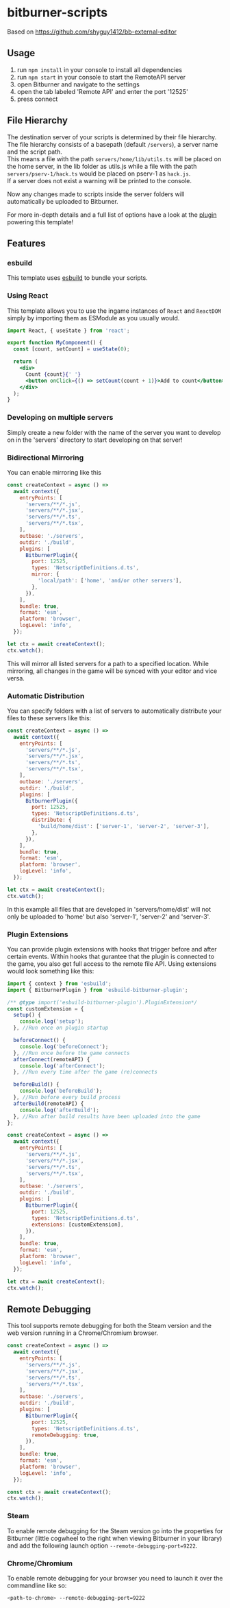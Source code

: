 # bitburner-scripts

Based on <https://github.com/shyguy1412/bb-external-editor>

## Usage

1. run `npm install` in your console to install all dependencies
1. run `npm start` in your console to start the RemoteAPI server
1. open Bitburner and navigate to the settings
1. open the tab labeled 'Remote API' and enter the port '12525'
1. press connect

## File Hierarchy

The destination server of your scripts is determined by their file hierarchy. The file hierarchy consists of a basepath (default `/servers`), a server name and the script path.  
This means a file with the path `servers/home/lib/utils.ts` will be placed on the home server, in the lib folder as utils.js while a file with the path `servers/pserv-1/hack.ts` would be placed on pserv-1 as `hack.js`.  
If a server does not exist a warning will be printed to the console.

Now any changes made to scripts inside the server folders will automatically be uploaded to Bitburner.

For more in-depth details and a full list of options have a look at the [plugin](https://github.com/shyguy1412/esbuild-bitburner-plugin) powering this template!

## Features

### esbuild

This template uses [esbuild](https://esbuild.github.io/) to bundle your scripts.

### Using React

This template allows you to use the ingame instances of `React` and `ReactDOM` simply by importing them as ESModule as you usually would.

```jsx
import React, { useState } from 'react';

export function MyComponent() {
  const [count, setCount] = useState(0);

  return (
    <div>
      Count {count}{' '}
      <button onClick={() => setCount(count + 1)}>Add to count</button>
    </div>
  );
}
```

### Developing on multiple servers

Simply create a new folder with the name of the server you want to develop on in the 'servers' directory to start developing on that server!

### Bidirectional Mirroring

You can enable mirroring like this

```js
const createContext = async () =>
  await context({
    entryPoints: [
      'servers/**/*.js',
      'servers/**/*.jsx',
      'servers/**/*.ts',
      'servers/**/*.tsx',
    ],
    outbase: './servers',
    outdir: './build',
    plugins: [
      BitburnerPlugin({
        port: 12525,
        types: 'NetscriptDefinitions.d.ts',
        mirror: {
          'local/path': ['home', 'and/or other servers'],
        },
      }),
    ],
    bundle: true,
    format: 'esm',
    platform: 'browser',
    logLevel: 'info',
  });

let ctx = await createContext();
ctx.watch();
```

This will mirror all listed servers for a path to a specified location. While mirroring, all changes in the game will be synced with your editor and vice versa.

### Automatic Distribution

You can specify folders with a list of servers to automatically distribute your files to these servers like this:

```js
const createContext = async () =>
  await context({
    entryPoints: [
      'servers/**/*.js',
      'servers/**/*.jsx',
      'servers/**/*.ts',
      'servers/**/*.tsx',
    ],
    outbase: './servers',
    outdir: './build',
    plugins: [
      BitburnerPlugin({
        port: 12525,
        types: 'NetscriptDefinitions.d.ts',
        distribute: {
          'build/home/dist': ['server-1', 'server-2', 'server-3'],
        },
      }),
    ],
    bundle: true,
    format: 'esm',
    platform: 'browser',
    logLevel: 'info',
  });

let ctx = await createContext();
ctx.watch();
```

In this example all files that are developed in 'servers/home/dist' will not only be uploaded to 'home' but also 'server-1', 'server-2' and 'server-3'.

### Plugin Extensions

You can provide plugin extensions with hooks that trigger before and after certain events. Within hooks that gurantee that the plugin is connected to the game, you also get full access to the remote file API. Using extensions would look something like this:

```js
import { context } from 'esbuild';
import { BitburnerPlugin } from 'esbuild-bitburner-plugin';

/** @type import('esbuild-bitburner-plugin').PluginExtension*/
const customExtension = {
  setup() {
    console.log('setup');
  }, //Run once on plugin startup

  beforeConnect() {
    console.log('beforeConnect');
  }, //Run once before the game connects
  afterConnect(remoteAPI) {
    console.log('afterConnect');
  }, //Run every time after the game (re)connects

  beforeBuild() {
    console.log('beforeBuild');
  }, //Run before every build process
  afterBuild(remoteAPI) {
    console.log('afterBuild');
  }, //Run after build results have been uploaded into the game
};

const createContext = async () =>
  await context({
    entryPoints: [
      'servers/**/*.js',
      'servers/**/*.jsx',
      'servers/**/*.ts',
      'servers/**/*.tsx',
    ],
    outbase: './servers',
    outdir: './build',
    plugins: [
      BitburnerPlugin({
        port: 12525,
        types: 'NetscriptDefinitions.d.ts',
        extensions: [customExtension],
      }),
    ],
    bundle: true,
    format: 'esm',
    platform: 'browser',
    logLevel: 'info',
  });

let ctx = await createContext();
ctx.watch();
```

## Remote Debugging

This tool supports remote debugging for both the Steam version and the web version running in a Chrome/Chromium browser.

```js
const createContext = async () =>
  await context({
    entryPoints: [
      'servers/**/*.js',
      'servers/**/*.jsx',
      'servers/**/*.ts',
      'servers/**/*.tsx',
    ],
    outbase: './servers',
    outdir: './build',
    plugins: [
      BitburnerPlugin({
        port: 12525,
        types: 'NetscriptDefinitions.d.ts',
        remoteDebugging: true,
      }),
    ],
    bundle: true,
    format: 'esm',
    platform: 'browser',
    logLevel: 'info',
  });

const ctx = await createContext();
ctx.watch();
```

### Steam

To enable remote debugging for the Steam version go into the properties for Bitburner (little cogwheel to the right when viewing Bitburner in your library) and add the following launch option `--remote-debugging-port=9222`.

### Chrome/Chromium

To enable remote debugging for your browser you need to launch it over the commandline like so:

```sh
<path-to-chrome> --remote-debugging-port=9222
```
